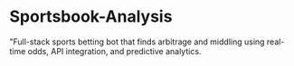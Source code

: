 # Sportsbook-Analysis
"Full-stack sports betting bot that finds arbitrage and middling using real-time odds, API integration, and predictive analytics.
